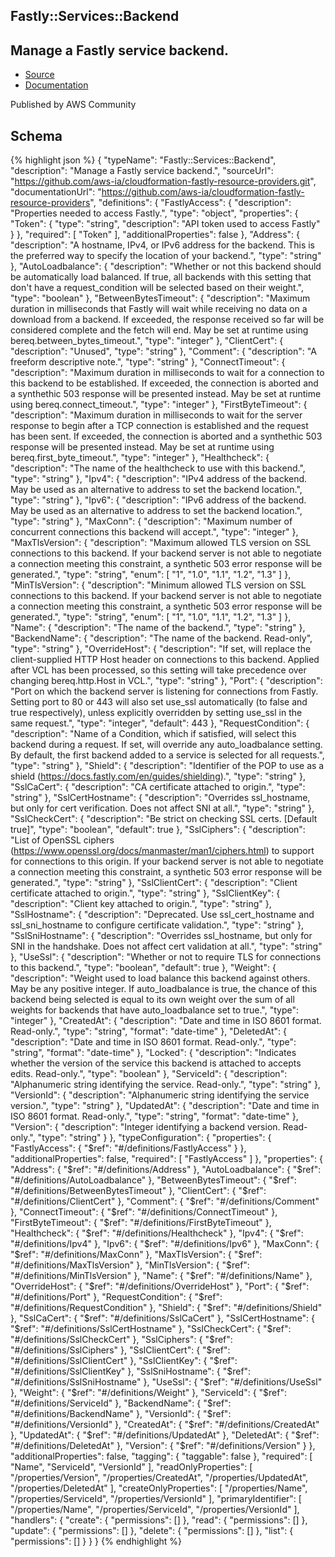 
## Fastly::Services::Backend

## Manage a Fastly service backend.

- [Source](https:&#x2F;&#x2F;github.com&#x2F;aws-ia&#x2F;cloudformation-fastly-resource-providers.git) 
- [Documentation]()

Published by AWS Community

## Schema
{% highlight json %}
{
    "typeName": "Fastly::Services::Backend",
    "description": "Manage a Fastly service backend.",
    "sourceUrl": "https://github.com/aws-ia/cloudformation-fastly-resource-providers.git",
    "documentationUrl": "https://github.com/aws-ia/cloudformation-fastly-resource-providers",
    "definitions": {
        "FastlyAccess": {
            "description": "Properties needed to access Fastly.",
            "type": "object",
            "properties": {
                "Token": {
                    "type": "string",
                    "description": "API token used to access Fastly"
                }
            },
            "required": [
                "Token"
            ],
            "additionalProperties": false
        },
        "Address": {
            "description": "A hostname, IPv4, or IPv6 address for the backend. This is the preferred way to specify the location of your backend.",
            "type": "string"
        },
        "AutoLoadbalance": {
            "description": "Whether or not this backend should be automatically load balanced. If true, all backends with this setting that don't have a request_condition will be selected based on their weight.",
            "type": "boolean"
        },
        "BetweenBytesTimeout": {
            "description": "Maximum duration in milliseconds that Fastly will wait while receiving no data on a download from a backend. If exceeded, the response received so far will be considered complete and the fetch will end. May be set at runtime using bereq.between_bytes_timeout.",
            "type": "integer"
        },
        "ClientCert": {
            "description": "Unused",
            "type": "string"
        },
        "Comment": {
            "description": "A freeform descriptive note.",
            "type": "string"
        },
        "ConnectTimeout": {
            "description": "Maximum duration in milliseconds to wait for a connection to this backend to be established. If exceeded, the connection is aborted and a synthethic 503 response will be presented instead. May be set at runtime using bereq.connect_timeout.",
            "type": "integer"
        },
        "FirstByteTimeout": {
            "description": "Maximum duration in milliseconds to wait for the server response to begin after a TCP connection is established and the request has been sent. If exceeded, the connection is aborted and a synthethic 503 response will be presented instead. May be set at runtime using bereq.first_byte_timeout.",
            "type": "integer"
        },
        "Healthcheck": {
            "description": "The name of the healthcheck to use with this backend.",
            "type": "string"
        },
        "Ipv4": {
            "description": "IPv4 address of the backend. May be used as an alternative to address to set the backend location.",
            "type": "string"
        },
        "Ipv6": {
            "description": "IPv6 address of the backend. May be used as an alternative to address to set the backend location.",
            "type": "string"
        },
        "MaxConn": {
            "description": "Maximum number of concurrent connections this backend will accept.",
            "type": "integer"
        },
        "MaxTlsVersion": {
            "description": "Maximum allowed TLS version on SSL connections to this backend. If your backend server is not able to negotiate a connection meeting this constraint, a synthetic 503 error response will be generated.",
            "type": "string",
            "enum": [
                "1",
                "1.0",
                "1.1",
                "1.2",
                "1.3"
            ]
        },
        "MinTlsVersion": {
            "description": "Minimum allowed TLS version on SSL connections to this backend. If your backend server is not able to negotiate a connection meeting this constraint, a synthetic 503 error response will be generated.",
            "type": "string",
            "enum": [
                "1",
                "1.0",
                "1.1",
                "1.2",
                "1.3"
            ]
        },
        "Name": {
            "description": "The name of the backend.",
            "type": "string"
        },
        "BackendName": {
            "description": "The name of the backend. Read-only",
            "type": "string"
        },
        "OverrideHost": {
            "description": "If set, will replace the client-supplied HTTP Host header on connections to this backend. Applied after VCL has been processed, so this setting will take precedence over changing bereq.http.Host in VCL.",
            "type": "string"
        },
        "Port": {
            "description": "Port on which the backend server is listening for connections from Fastly. Setting port to 80 or 443 will also set use_ssl automatically (to false and true respectively), unless explicitly overridden by setting use_ssl in the same request.",
            "type": "integer",
            "default": 443
        },
        "RequestCondition": {
            "description": "Name of a Condition, which if satisfied, will select this backend during a request. If set, will override any auto_loadbalance setting. By default, the first backend added to a service is selected for all requests.",
            "type": "string"
        },
        "Shield": {
            "description": "Identifier of the POP to use as a shield (https://docs.fastly.com/en/guides/shielding).",
            "type": "string"
        },
        "SslCaCert": {
            "description": "CA certificate attached to origin.",
            "type": "string"
        },
        "SslCertHostname": {
            "description": "Overrides ssl_hostname, but only for cert verification. Does not affect SNI at all.",
            "type": "string"
        },
        "SslCheckCert": {
            "description": "Be strict on checking SSL certs. [Default true]",
            "type": "boolean",
            "default": true
        },
        "SslCiphers": {
            "description": "List of OpenSSL ciphers (https://www.openssl.org/docs/manmaster/man1/ciphers.html) to support for connections to this origin. If your backend server is not able to negotiate a connection meeting this constraint, a synthetic 503 error response will be generated.",
            "type": "string"
        },
        "SslClientCert": {
            "description": "Client certificate attached to origin.",
            "type": "string"
        },
        "SslClientKey": {
            "description": "Client key attached to origin.",
            "type": "string"
        },
        "SslHostname": {
            "description": "Deprecated. Use ssl_cert_hostname and ssl_sni_hostname to configure certificate validation.",
            "type": "string"
        },
        "SslSniHostname": {
            "description": "Overrides ssl_hostname, but only for SNI in the handshake. Does not affect cert validation at all.",
            "type": "string"
        },
        "UseSsl": {
            "description": "Whether or not to require TLS for connections to this backend.",
            "type": "boolean",
            "default": true
        },
        "Weight": {
            "description": "Weight used to load balance this backend against others. May be any positive integer. If auto_loadbalance is true, the chance of this backend being selected is equal to its own weight over the sum of all weights for backends that have auto_loadbalance set to true.",
            "type": "integer"
        },
        "CreatedAt": {
            "description": "Date and time in ISO 8601 format. Read-only.",
            "type": "string",
            "format": "date-time"
        },
        "DeletedAt": {
            "description": "Date and time in ISO 8601 format. Read-only.",
            "type": "string",
            "format": "date-time"
        },
        "Locked": {
            "description": "Indicates whether the version of the service this backend is attached to accepts edits. Read-only.",
            "type": "boolean"
        },
        "ServiceId": {
            "description": "Alphanumeric string identifying the service. Read-only.",
            "type": "string"
        },
        "VersionId": {
            "description": "Alphanumeric string identifying the service version.",
            "type": "string"
        },
        "UpdatedAt": {
            "description": "Date and time in ISO 8601 format. Read-only.",
            "type": "string",
            "format": "date-time"
        },
        "Version": {
            "description": "Integer identifying a backend version. Read-only.",
            "type": "string"
        }
    },
    "typeConfiguration": {
        "properties": {
            "FastlyAccess": {
                "$ref": "#/definitions/FastlyAccess"
            }
        },
        "additionalProperties": false,
        "required": [
            "FastlyAccess"
        ]
    },
    "properties": {
        "Address": {
            "$ref": "#/definitions/Address"
        },
        "AutoLoadbalance": {
            "$ref": "#/definitions/AutoLoadbalance"
        },
        "BetweenBytesTimeout": {
            "$ref": "#/definitions/BetweenBytesTimeout"
        },
        "ClientCert": {
            "$ref": "#/definitions/ClientCert"
        },
        "Comment": {
            "$ref": "#/definitions/Comment"
        },
        "ConnectTimeout": {
            "$ref": "#/definitions/ConnectTimeout"
        },
        "FirstByteTimeout": {
            "$ref": "#/definitions/FirstByteTimeout"
        },
        "Healthcheck": {
            "$ref": "#/definitions/Healthcheck"
        },
        "Ipv4": {
            "$ref": "#/definitions/Ipv4"
        },
        "Ipv6": {
            "$ref": "#/definitions/Ipv6"
        },
        "MaxConn": {
            "$ref": "#/definitions/MaxConn"
        },
        "MaxTlsVersion": {
            "$ref": "#/definitions/MaxTlsVersion"
        },
        "MinTlsVersion": {
            "$ref": "#/definitions/MinTlsVersion"
        },
        "Name": {
            "$ref": "#/definitions/Name"
        },
        "OverrideHost": {
            "$ref": "#/definitions/OverrideHost"
        },
        "Port": {
            "$ref": "#/definitions/Port"
        },
        "RequestCondition": {
            "$ref": "#/definitions/RequestCondition"
        },
        "Shield": {
            "$ref": "#/definitions/Shield"
        },
        "SslCaCert": {
            "$ref": "#/definitions/SslCaCert"
        },
        "SslCertHostname": {
            "$ref": "#/definitions/SslCertHostname"
        },
        "SslCheckCert": {
            "$ref": "#/definitions/SslCheckCert"
        },
        "SslCiphers": {
            "$ref": "#/definitions/SslCiphers"
        },
        "SslClientCert": {
            "$ref": "#/definitions/SslClientCert"
        },
        "SslClientKey": {
            "$ref": "#/definitions/SslClientKey"
        },
        "SslSniHostname": {
            "$ref": "#/definitions/SslSniHostname"
        },
        "UseSsl": {
            "$ref": "#/definitions/UseSsl"
        },
        "Weight": {
            "$ref": "#/definitions/Weight"
        },
        "ServiceId": {
            "$ref": "#/definitions/ServiceId"
        },
        "BackendName": {
            "$ref": "#/definitions/BackendName"
        },
        "VersionId": {
            "$ref": "#/definitions/VersionId"
        },
        "CreatedAt": {
            "$ref": "#/definitions/CreatedAt"
        },
        "UpdatedAt": {
            "$ref": "#/definitions/UpdatedAt"
        },
        "DeletedAt": {
            "$ref": "#/definitions/DeletedAt"
        },
        "Version": {
            "$ref": "#/definitions/Version"
        }
    },
    "additionalProperties": false,
    "tagging": {
        "taggable": false
    },
    "required": [
        "Name",
        "ServiceId",
        "VersionId"
    ],
    "readOnlyProperties": [
        "/properties/Version",
        "/properties/CreatedAt",
        "/properties/UpdatedAt",
        "/properties/DeletedAt"
    ],
    "createOnlyProperties": [
        "/properties/Name",
        "/properties/ServiceId",
        "/properties/VersionId"
    ],
    "primaryIdentifier": [
        "/properties/Name",
        "/properties/ServiceId",
        "/properties/VersionId"
    ],
    "handlers": {
        "create": {
            "permissions": []
        },
        "read": {
            "permissions": []
        },
        "update": {
            "permissions": []
        },
        "delete": {
            "permissions": []
        },
        "list": {
            "permissions": []
        }
    }
}
{% endhighlight %}
